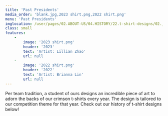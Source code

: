 ```yaml
---
title: 'Past Presidents'
media_order: 'blank.jpg,2023 shirt.png,2022 shirt.png'
menu: 'Past Presidents'
imglocation: /user/pages/02.ABOUT-US/04.HISTORY/22.t-shirt-designs/02._features/
class: small
features:
    -
        image: '2023 shirt.png'
        header: '2023'
        text: 'Artist: Lillian Zhao'
        url: null
    -
        image: '2022 shirt.png'
        header: '2022'
        text: 'Artist: Brianna Lin'
        url: null
---
```


Per team tradition, a student of ours designs an incredible piece of art to adorn the backs of our crimson t-shirts every year. The design is tailored to our competition theme for that year. Check out our history of t-shirt designs below!